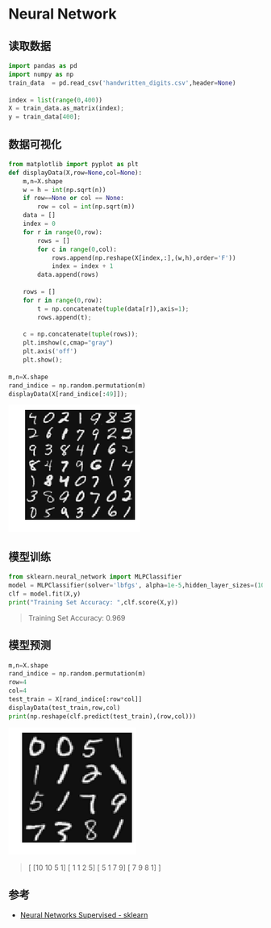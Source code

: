 # Neural Network

## 读取数据

```python
import pandas as pd
import numpy as np
train_data  = pd.read_csv('handwritten_digits.csv',header=None)

index = list(range(0,400))
X = train_data.as_matrix(index);
y = train_data[400];
```

## 数据可视化

```python
from matplotlib import pyplot as plt
def displayData(X,row=None,col=None):
    m,n=X.shape
    w = h = int(np.sqrt(n))
    if row==None or col == None:
        row = col = int(np.sqrt(m))
    data = []
    index = 0
    for r in range(0,row):
        rows = []
        for c in range(0,col):
            rows.append(np.reshape(X[index,:],(w,h),order='F'))
            index = index + 1
        data.append(rows)
    
    rows = []
    for r in range(0,row):
        t = np.concatenate(tuple(data[r]),axis=1);
        rows.append(t);
    
    c = np.concatenate(tuple(rows));
    plt.imshow(c,cmap="gray")
    plt.axis('off')
    plt.show();
        
m,n=X.shape
rand_indice = np.random.permutation(m)
displayData(X[rand_indice[:49]]);
```

![png](machine-learning-ex3/neural_network/output_1_0.png)

## 模型训练

```python
from sklearn.neural_network import MLPClassifier
model = MLPClassifier(solver='lbfgs', alpha=1e-5,hidden_layer_sizes=(10,), random_state=1);
clf = model.fit(X,y)
print("Training Set Accuracy: ",clf.score(X,y))
```

> Training Set Accuracy:  0.969

## 模型预测

```python
m,n=X.shape
rand_indice = np.random.permutation(m)
row=4
col=4
test_train = X[rand_indice[:row*col]]
displayData(test_train,row,col)
print(np.reshape(clf.predict(test_train),(row,col)))
```

![png](machine-learning-ex3/neural_network/output_3_0.png)

> [ [10 10  5  1]
>   [ 1  1  2  5]
>   [ 5  1  7  9]
>   [ 7  9  8  1] ]

## 参考

* [Neural Networks Supervised - sklearn][1]

[1]:https://scikit-learn.org/stable/modules/neural_networks_supervised.html "Neural Networks Supervised - sklearn"
